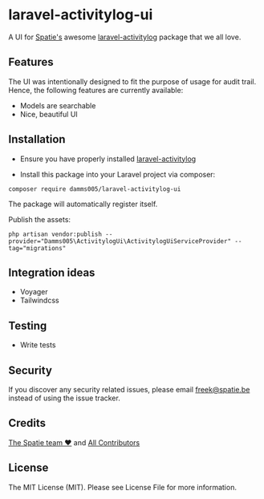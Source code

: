 # laravel-activitylog-ui

A UI for [Spatie's](https://spatie.be/) awesome [laravel-activitylog](https://github.com/spatie/laravel-activitylog) package that we all love.

## Features

The UI was intentionally designed to fit the purpose of usage for audit trail. Hence, the following features are currently available:

- Models are searchable
- Nice, beautiful UI

## Installation

- Ensure you have properly installed [laravel-activitylog](https://github.com/spatie/laravel-activitylog#installation)

- Install this package into your Laravel project via composer:

```
composer require damms005/laravel-activitylog-ui
```

The package will automatically register itself.

Publish the assets:

```
php artisan vendor:publish --provider="Damms005\ActivitylogUi\ActivitylogUiServiceProvider" --tag="migrations"
```

## Integration ideas

- Voyager
- Tailwindcss

## Testing

- Write tests

## Security

If you discover any security related issues, please email freek@spatie.be instead of using the issue tracker.

## Credits

[The Spatie team ❤](https://spatie.be/) and [All Contributors](conts)

## License

The MIT License (MIT). Please see License File for more information.
